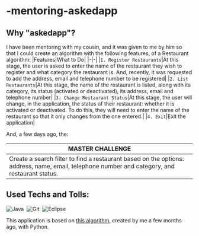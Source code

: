# -mentoring-askedapp

## Why "askedapp"?

I have been mentoring with my cousin, and it was given to me by him so that I could create an algorithm with the following features, of a Restaurant algorithm:
|Features|What to Do|
|-|-|
|```1. Register Restaurants```|At this stage, the user is asked to enter the name of the restaurant they wish to register and what category the restaurant is. And, recently, it was requested to add the address, email and telephone number to be registered|
|```2. List Restaurants```|At this stage, the name of the restaurant is listed, along with its category, its status (activated or deactivated), its address, email and telephone number|
|```3. Change Restaurant Status```|At this stage, the user will change, in the application, the status of their restaurant: whether it is activated or deactivated. To do this, they will need to enter the name of the restaurant so that it only changes from the one entered.|
|```4. Exit```|Exit the application|

And, a few days ago, the:

|MASTER CHALLENGE|
|-|
|Create a search filter to find a restaurant based on the options: address, name, email, telephone number and category, and restaurant status.|

## Used Techs and Tolls:

![Java](https://img.shields.io/badge/Java-000000?style=for-the-badge&logo=openjdk&logoColor=white)&nbsp;
![Git](https://img.shields.io/badge/GIT-000000?style=for-the-badge&logo=git&logoColor=orange)&nbsp;
![Eclipse](https://img.shields.io/badge/Eclipse-000000?style=for-the-badge&logo=eclipse&logoColor=orange)&nbsp;


This application is based on [this algorithm](https://github.com/BizerraGuU/Python/blob/main/app.py), created by me a few months ago, with Python.
